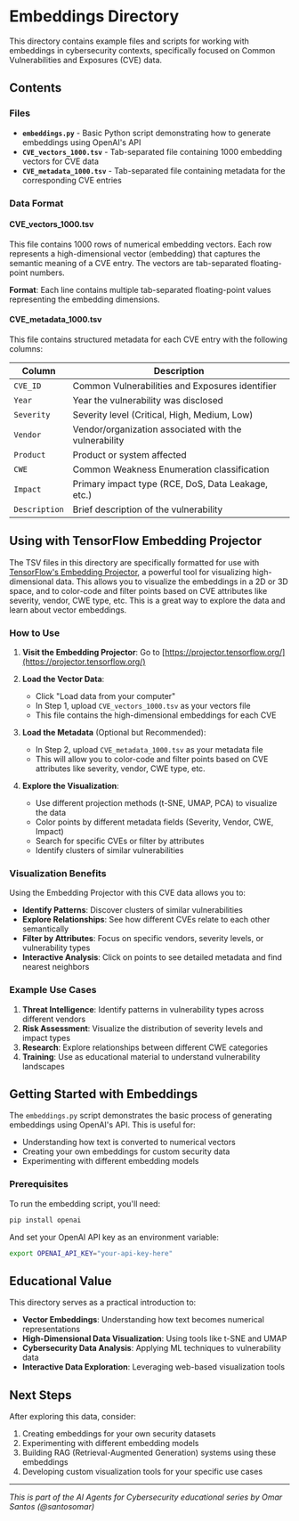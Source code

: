 # Embeddings Directory

This directory contains example files and scripts for working with embeddings in cybersecurity contexts, specifically focused on Common Vulnerabilities and Exposures (CVE) data.

## Contents

### Files

- **`embeddings.py`** - Basic Python script demonstrating how to generate embeddings using OpenAI's API
- **`CVE_vectors_1000.tsv`** - Tab-separated file containing 1000 embedding vectors for CVE data
- **`CVE_metadata_1000.tsv`** - Tab-separated file containing metadata for the corresponding CVE entries

### Data Format

#### CVE_vectors_1000.tsv
This file contains 1000 rows of numerical embedding vectors. Each row represents a high-dimensional vector (embedding) that captures the semantic meaning of a CVE entry. The vectors are tab-separated floating-point numbers.

**Format**: Each line contains multiple tab-separated floating-point values representing the embedding dimensions.

#### CVE_metadata_1000.tsv
This file contains structured metadata for each CVE entry with the following columns:

| Column | Description |
|--------|-------------|
| `CVE_ID` | Common Vulnerabilities and Exposures identifier |
| `Year` | Year the vulnerability was disclosed |
| `Severity` | Severity level (Critical, High, Medium, Low) |
| `Vendor` | Vendor/organization associated with the vulnerability |
| `Product` | Product or system affected |
| `CWE` | Common Weakness Enumeration classification |
| `Impact` | Primary impact type (RCE, DoS, Data Leakage, etc.) |
| `Description` | Brief description of the vulnerability |

## Using with TensorFlow Embedding Projector

The TSV files in this directory are specifically formatted for use with [TensorFlow's Embedding Projector](https://projector.tensorflow.org/), a powerful tool for visualizing high-dimensional data. This allows you to visualize the embeddings in a 2D or 3D space, and to color-code and filter points based on CVE attributes like severity, vendor, CWE type, etc. This is a great way to explore the data and learn about vector embeddings.

### How to Use

1. **Visit the Embedding Projector**: Go to [https://projector.tensorflow.org/](https://projector.tensorflow.org/)

2. **Load the Vector Data**:
   - Click "Load data from your computer"
   - In Step 1, upload `CVE_vectors_1000.tsv` as your vectors file
   - This file contains the high-dimensional embeddings for each CVE

3. **Load the Metadata** (Optional but Recommended):
   - In Step 2, upload `CVE_metadata_1000.tsv` as your metadata file
   - This will allow you to color-code and filter points based on CVE attributes like severity, vendor, CWE type, etc.

4. **Explore the Visualization**:
   - Use different projection methods (t-SNE, UMAP, PCA) to visualize the data
   - Color points by different metadata fields (Severity, Vendor, CWE, Impact)
   - Search for specific CVEs or filter by attributes
   - Identify clusters of similar vulnerabilities

### Visualization Benefits

Using the Embedding Projector with this CVE data allows you to:

- **Identify Patterns**: Discover clusters of similar vulnerabilities
- **Explore Relationships**: See how different CVEs relate to each other semantically
- **Filter by Attributes**: Focus on specific vendors, severity levels, or vulnerability types
- **Interactive Analysis**: Click on points to see detailed metadata and find nearest neighbors

### Example Use Cases

1. **Threat Intelligence**: Identify patterns in vulnerability types across different vendors
2. **Risk Assessment**: Visualize the distribution of severity levels and impact types
3. **Research**: Explore relationships between different CWE categories
4. **Training**: Use as educational material to understand vulnerability landscapes

## Getting Started with Embeddings

The `embeddings.py` script demonstrates the basic process of generating embeddings using OpenAI's API. This is useful for:

- Understanding how text is converted to numerical vectors
- Creating your own embeddings for custom security data
- Experimenting with different embedding models

### Prerequisites

To run the embedding script, you'll need:

```bash
pip install openai
```

And set your OpenAI API key as an environment variable:

```bash
export OPENAI_API_KEY="your-api-key-here"
```

## Educational Value

This directory serves as a practical introduction to:

- **Vector Embeddings**: Understanding how text becomes numerical representations
- **High-Dimensional Data Visualization**: Using tools like t-SNE and UMAP
- **Cybersecurity Data Analysis**: Applying ML techniques to vulnerability data
- **Interactive Data Exploration**: Leveraging web-based visualization tools

## Next Steps

After exploring this data, consider:

1. Creating embeddings for your own security datasets
2. Experimenting with different embedding models
3. Building RAG (Retrieval-Augmented Generation) systems using these embeddings
4. Developing custom visualization tools for your specific use cases

---

*This is part of the AI Agents for Cybersecurity educational series by Omar Santos (@santosomar)*
